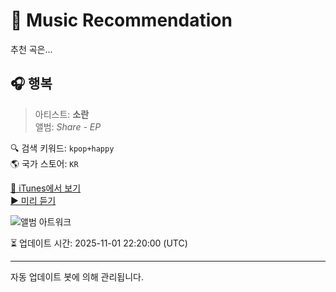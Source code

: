 
# 🎵 Music Recommendation

추천 곡은...

## 🎧 행복  
> 아티스트: **소란**  
> 앨범: _Share - EP_  

🔍 검색 키워드: `kpop+happy`  
🌎 국가 스토어: `KR`

[🔗 iTunes에서 보기](https://music.apple.com/kr/album/%ED%96%89%EB%B3%B5/1445518546?i=1445518547&uo=4)  
[▶️ 미리 듣기](https://audio-ssl.itunes.apple.com/itunes-assets/AudioPreview115/v4/6c/07/b0/6c07b0b4-7389-e329-2fc1-c695c16d2edc/mzaf_3592437234060005700.plus.aac.p.m4a)

![앨범 아트워크](https://is1-ssl.mzstatic.com/image/thumb/Music128/v4/42/0c/01/420c01ae-6106-e418-1dd1-f63d18a80e47/181206_EP_Share_cover_3000.jpg/100x100bb.jpg)

⏳ 업데이트 시간: 2025-11-01 22:20:00 (UTC)

---
자동 업데이트 봇에 의해 관리됩니다.
